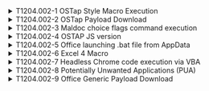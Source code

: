 <details>
<summary>T1204.002-1 OSTap Style Macro Execution
</summary>
<pre>$ NA </pre>
</details>
<details>
<summary>T1204.002-2 OSTap Payload Download
</summary>
<pre>$ NA </pre>
</details>
<details>
<summary>T1204.002-3 Maldoc choice flags command execution
</summary>
<pre>$ NA </pre>
</details>
<details>
<summary>T1204.002-4 OSTAP JS version
</summary>
<pre>$ NA </pre>
</details>
<details>
<summary>T1204.002-5 Office launching .bat file from AppData
</summary>
<pre>$ NA </pre>
</details>
<details>
<summary>T1204.002-6 Excel 4 Macro
</summary>
<pre>$ NA </pre>
</details>
<details>
<summary>T1204.002-7 Headless Chrome code execution via VBA
</summary>
<pre>$ NA </pre>
</details>
<details>
<summary>T1204.002-8 Potentially Unwanted Applications (PUA)
</summary>
<pre>$ NA </pre>
</details>
<details>
<summary>T1204.002-9 Office Generic Payload Download
</summary>
<pre>$ NA </pre>
</details>
